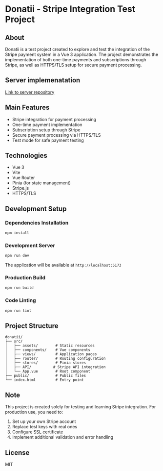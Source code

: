 # Donatii - Stripe Integration Test Project

## About
Donatii is a test project created to explore and test the integration of the Stripe payment system in a Vue 3 application. The project demonstrates the implementation of both one-time payments and subscriptions through Stripe, as well as HTTPS/TLS setup for secure payment processing.

## Server implemenatation
[Link to server repository](https://github.com/Iurocl-git/Donatii_WEB_Server)

## Main Features
- Stripe integration for payment processing
- One-time payment implementation
- Subscription setup through Stripe
- Secure payment processing via HTTPS/TLS
- Test mode for safe payment testing

## Technologies
- Vue 3
- Vite
- Vue Router
- Pinia (for state management)
- Stripe.js
- HTTPS/TLS

## Development Setup

### Dependencies Installation
```sh
npm install
```

### Development Server
```sh
npm run dev
```
The application will be available at `http://localhost:5173`

### Production Build
```sh
npm run build
```

### Code Linting
```sh
npm run lint
```

## Project Structure
```
donatii/
├── src/
│   ├── assets/        # Static resources
│   ├── components/    # Vue components
│   ├── views/         # Application pages
│   ├── router/        # Routing configuration
│   ├── stores/        # Pinia stores
│   ├── API/          # Stripe API integration
│   └── App.vue        # Root component
├── public/            # Public files
└── index.html         # Entry point
```

## Note
This project is created solely for testing and learning Stripe integration. For production use, you need to:
1. Set up your own Stripe account
2. Replace test keys with real ones
3. Configure SSL certificate
4. Implement additional validation and error handling

## License
MIT
